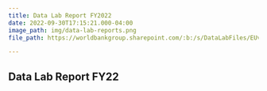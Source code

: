 ```yaml
---
title: Data Lab Report FY2022
date: 2022-09-30T17:15:21.000-04:00
image_path: img/data-lab-reports.png
file_path: https://worldbankgroup.sharepoint.com/:b:/s/DataLabFiles/EUv0T-SCERFLiNCt2-L7uAMBLMZ2qs7OVOWJTWQyjZkXBg?e=BW8t6j

---
```

## Data Lab Report FY22
